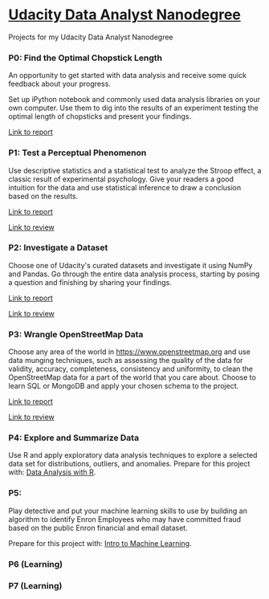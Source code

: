 # [Udacity Data Analyst Nanodegree](https://www.udacity.com/course/data-analyst-nanodegree--nd002)
Projects for my Udacity Data Analyst Nanodegree

### P0: Find the Optimal Chopstick Length

An opportunity to get started with data analysis and receive some quick feedback about your progress.

Set up iPython notebook and commonly used data analysis libraries on your own computer. Use them to dig into the results of an experiment testing the optimal length of chopsticks and present your findings.

[Link to report]()

### P1: Test a Perceptual Phenomenon

Use descriptive statistics and a statistical test to analyze the Stroop effect, a classic result of experimental psychology. Give your readers a good intuition for the data and use statistical inference to draw a conclusion based on the results.

[Link to report]()

[Link to review](https://review.udacity.com/#!/reviews/137257/shared)

### P2: Investigate a Dataset

Choose one of Udacity's curated datasets and investigate it using NumPy and Pandas. Go through the entire data analysis process, starting by posing a question and finishing by sharing your findings.

[Link to report]()

[Link to review](https://review.udacity.com/#!/reviews/145890/shared)

### P3: Wrangle OpenStreetMap Data

Choose any area of the world in https://www.openstreetmap.org and use data munging techniques, such as assessing the quality of the data for validity, accuracy, completeness, consistency and uniformity, to clean the OpenStreetMap data for a part of the world that you care about. Choose to learn SQL or MongoDB and apply your chosen schema to the project.

[Link to report]()

[Link to review](https://review.udacity.com/#!/reviews/165416/shared)

### P4: Explore and Summarize Data

Use R and apply exploratory data analysis techniques to explore a selected data set for distributions, outliers, and anomalies.
Prepare for this project with: [Data Analysis with R](https://classroom.udacity.com/courses/ud651).

### P5: 

Play detective and put your machine learning skills to use by building an algorithm to identify Enron Employees who may have committed fraud based on the public Enron financial and email dataset.

Prepare for this project with: [Intro to Machine Learning](https://classroom.udacity.com/courses/ud120).

### P6 (Learning)

### P7 (Learning)
